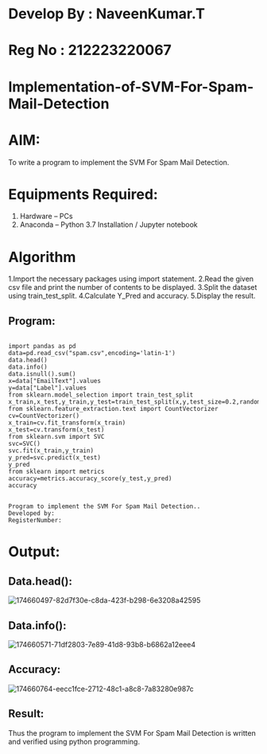 
# Develop By : NaveenKumar.T
# Reg No : 212223220067
# Implementation-of-SVM-For-Spam-Mail-Detection

# AIM:
To write a program to implement the SVM For Spam Mail Detection.

# Equipments Required:
1. Hardware – PCs
2. Anaconda – Python 3.7 Installation / Jupyter notebook

# Algorithm
1.Import the necessary packages using import statement.
2.Read the given csv file and print the number of contents to be displayed. 
3.Split the dataset using train_test_split. 
4.Calculate Y_Pred and accuracy. 
5.Display the result.
## Program:
```

import pandas as pd
data=pd.read_csv("spam.csv",encoding='latin-1')
data.head()
data.info()
data.isnull().sum()
x=data["EmailText"].values
y=data["Label"].values
from sklearn.model_selection import train_test_split 
x_train,x_test,y_train,y_test=train_test_split(x,y,test_size=0.2,random_state=0)
from sklearn.feature_extraction.text import CountVectorizer
cv=CountVectorizer()
x_train=cv.fit_transform(x_train)
x_test=cv.transform(x_test)
from sklearn.svm import SVC
svc=SVC()
svc.fit(x_train,y_train)
y_pred=svc.predict(x_test)
y_pred
from sklearn import metrics
accuracy=metrics.accuracy_score(y_test,y_pred)
accuracy


Program to implement the SVM For Spam Mail Detection..
Developed by: 
RegisterNumber:  

```

# Output:
## Data.head():

![174660497-82d7f30e-c8da-423f-b298-6e3208a42595](https://github.com/820NaveenKumar208/Implementation-of-SVM-For-Spam-Mail-Detection/assets/154746066/e844d416-4c80-4e41-a268-48daa412504c)

## Data.info():
![174660571-71df2803-7e89-41d8-93b8-b6862a12eee4](https://github.com/820NaveenKumar208/Implementation-of-SVM-For-Spam-Mail-Detection/assets/154746066/05094a54-ec40-4f8e-9fb6-abda32c974cd)

## Accuracy:
![174660764-eecc1fce-2712-48c1-a8c8-7a83280e987c](https://github.com/820NaveenKumar208/Implementation-of-SVM-For-Spam-Mail-Detection/assets/154746066/975b756c-807d-455f-8a90-872a1b7b2ff8)






## Result:
Thus the program to implement the SVM For Spam Mail Detection is written and verified using python programming.
